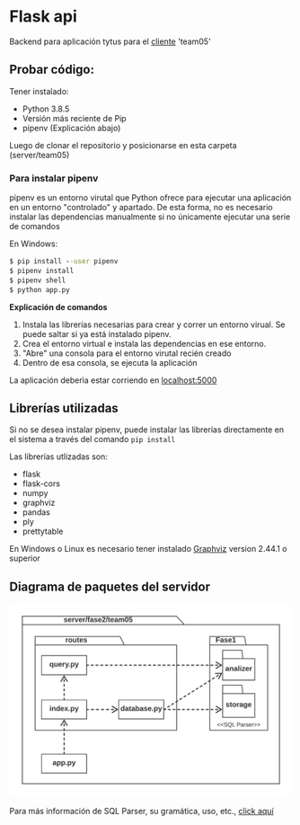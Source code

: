 # Flask api
Backend para aplicación tytus para el [cliente](../../../client/fase2/team05) 'team05'

## Probar código:
Tener instalado:
* Python 3.8.5
* Versión más reciente de Pip
* pipenv (Explicación abajo)

Luego de clonar el repositorio y posicionarse en esta carpeta (server/team05)

### Para instalar pipenv
pipenv es un entorno virutal que Python ofrece para ejecutar una aplicación en un entorno "controlado" y apartado. De esta forma, no es necesario instalar las dependencias manualmente si no únicamente ejecutar una serie de comandos

En Windows:
```cmd
$ pip install --user pipenv
$ pipenv install
$ pipenv shell
$ python app.py
```
<b>Explicación de comandos</b>

1. Instala las librerías necesarias para crear y correr un entorno virual. Se puede saltar si ya está instalado pipenv.
2. Crea el entorno virtual e instala las dependencias en ese entorno. 
3. "Abre" una consola para el entorno virutal recién creado
4. Dentro de esa consola, se ejecuta la aplicación

La aplicación deberìa estar corriendo en [localhost:5000](http://localhost:5000)

## Librerías utilizadas
Si no se desea instalar pipenv, puede instalar las librerías directamente en el sistema a través del comando ```pip install```

Las librerías utlizadas son:
- flask
- flask-cors
- numpy
- graphviz
- pandas
- ply
- prettytable

En Windows o Linux es necesario tener instalado [Graphviz](https://www.graphviz.org/download/) version 2.44.1 o superior

## Diagrama de paquetes del servidor

![Alt text](img/uml_server.png?raw=true "")

Para más información de SQL Parser, su gramática, uso, etc., [click aquí](../../../parser/team29/docs)
